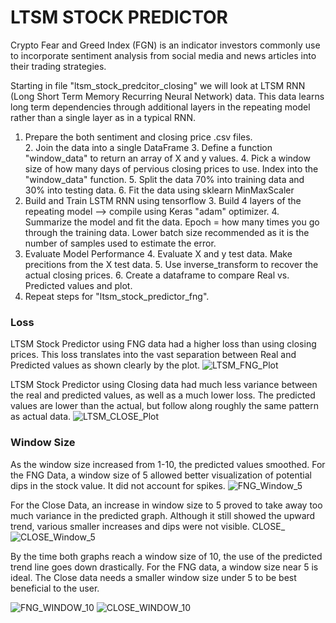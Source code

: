 # LTSM STOCK PREDICTOR

Crypto Fear and Greed Index (FGN) is an indicator investors commonly use to incorporate sentiment analysis from social media and news articles into their trading strategies. 

Starting in file "ltsm_stock_predcitor_closing" we will look at LTSM RNN (Long Short Term Memory Recurring Neural Network) data. This data learns long term dependencies through additional layers in the repeating model rather than a single layer as in a typical RNN. 
1. Prepare the both sentiment and closing price .csv files.  
    2. Join the data into a single DataFrame 
    3. Define a function "window_data" to return an array of X and y values. 
    4. Pick a window size of how many days of pervious closing prices to use. Index into the "window_data" function.
    5. Split the data 70% into training data and 30% into testing data. 
    6. Fit the data using sklearn MinMaxScaler
2. Build and Train LSTM RNN using tensorflow
    3. Build 4 layers of the repeating model --> compile using Keras "adam" optimizer. 
    4. Summarize the model and fit the data. Epoch = how many times you go through the training data. Lower batch size recommended as it is the number of samples used to estimate the error. 
3. Evaluate Model Performance 
    4. Evaluate X and y test data. Make precitions from the X test data. 
    5. Use inverse_transform to recover the actual closing prices. 
    6. Create a dataframe to compare Real vs. Predicted values and plot. 
4. Repeat steps for "ltsm_stock_predictor_fng". 

### Loss
LTSM Stock Predictor using FNG data had a higher loss than using closing prices. This loss translates into the vast separation between Real and Predicted values as shown clearly by the plot. 
![LTSM_FNG_Plot](../images/FNG_Plot.png)

LTSM Stock Predictor using Closing data had much less variance between the real and predicted values, as well as a much lower loss. The predicted values are lower than the actual, but follow along roughly the same pattern as actual data. 
![LTSM_CLOSE_Plot](../images/CLOSE_Plot.png)

### Window Size
As the window size increased from 1-10, the predicted values smoothed. 
For the FNG Data, a window size of 5 allowed better visualization of potential dips in the stock value. It did not account for spikes. 
![FNG_Window_5](images/FNG_5.png)

For the Close Data, an increase in window size to 5 proved to take away too much variance in the predicted graph. Although it still showed the upward trend, various smaller increases and dips were not visible. CLOSE_
![CLOSE_Window_5](images/CLOSE_5.png)

By the time both graphs reach a window size of 10, the use of the predicted trend line goes down drastically. For the FNG data, a window size near 5 is ideal. The Close data needs a smaller window size under 5 to be best beneficial to the user. 

![FNG_WINDOW_10](images/FNG_10.png)
![CLOSE_WINDOW_10](../images/CLOSE_10.png)
